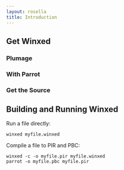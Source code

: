 ```yaml
---
layout: rosella
title: Introduction
---
```


## Get Winxed

### Plumage

### With Parrot

### Get the Source

## Building and Running Winxed

Run a file directly:

    winxed myfile.winxed

Compile a file to PIR and PBC:

    winxed -c -o myfile.pir myfile.winxed
    parrot -o myfile.pbc myfile.pir

